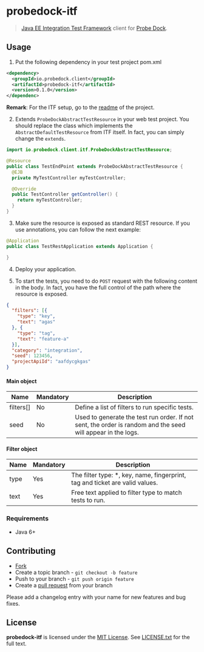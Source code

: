 # probedock-itf

> [Java EE Integration Test Framework](https://github.com/probedock/jee-itf) client for [Probe Dock](https://github.com/probedock/probedock).

## Usage

1. Put the following dependency in your test project pom.xml

  ```xml
  <dependency>
    <groupId>io.probedock.client</groupId>
    <artifactId>probedock-itf</artifactId>
    <version>0.1.0</version>
  </dependenc>
  ```
  
  **Remark**: For the ITF setup, go to the [readme](https://github.com/probedock/jee-itf) of the project.

2. Extends `ProbeDockAbstractTestResource` in your web test project. You should replace the class which implements the
`AbstractDefaultTestResource` from ITF itself. In fact, you can simply change the `extends`.

  ```java
  import io.probedock.client.itf.ProbeDockAbstractTestResource;
  
  @Resource
  public class TestEndPoint extends ProbeDockAbstractTestResource {
    @EJB
    private MyTestController myTestController;
  
    @Override
    public TestController getController() {
      return myTestController;
    }
  }
  ```

3. Make sure the resource is exposed as standard REST resource. If you use annotations, you can follow the next example:

  ```java
  @Application
  public class TestRestApplication extends Application {
  
  }
  ```

4. Deploy your application.

5. To start the tests, you need to do `POST` request with the following content in the body. In fact, you have the full
control of the path where the resource is exposed.

  ```json
  {
    "filters": [{
      "type": "key",
      "text": "agas"
    }, {
      "type": "tag",
      "text": "feature-a"
    }],
    "category": "integration",
    "seed": 123456,
    "projectApiId": "aafdycgkgas"
  }
  ```

  #### Main object
  
  | Name         | Mandatory | Description |
  | ------------ | --------- | ----------- |
  | filters[]    | No        | Define a list of filters to run specific tests. |
  | seed         | No        | Used to generate the test run order. If not sent, the order is random and the seed will appear in the logs. |
  
  #### Filter object
  
  | Name         | Mandatory | Description |
  | ------------ | --------- | ----------- |
  | type         | Yes       | The filter type: *, key, name, fingerprint, tag and ticket are valid values. |
  | text         | Yes       | Free text applied to filter type to match tests to run. |

### Requirements

* Java 6+

## Contributing

* [Fork](https://help.github.com/articles/fork-a-repo)
* Create a topic branch - `git checkout -b feature`
* Push to your branch - `git push origin feature`
* Create a [pull request](http://help.github.com/pull-requests/) from your branch

Please add a changelog entry with your name for new features and bug fixes.

## License

**probedock-itf** is licensed under the [MIT License](http://opensource.org/licenses/MIT).
See [LICENSE.txt](LICENSE.txt) for the full text.
